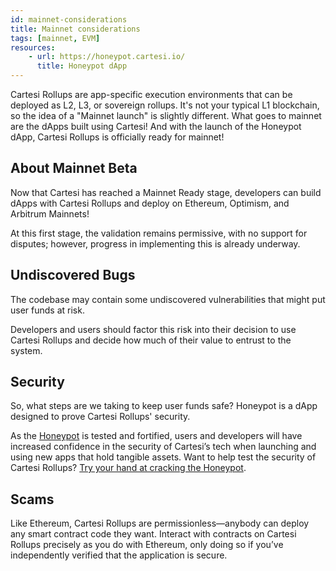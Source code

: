 ```yaml
---
id: mainnet-considerations
title: Mainnet considerations
tags: [mainnet, EVM]
resources:
    - url: https://honeypot.cartesi.io/
      title: Honeypot dApp
---
```


Cartesi Rollups are app-specific execution environments that can be deployed as L2, L3, or sovereign rollups. It's not your typical L1 blockchain, so the idea of a "Mainnet launch" is slightly different. What goes to mainnet are the dApps built using Cartesi! And with the launch of the Honeypot dApp, Cartesi Rollups is officially ready for mainnet!

## About Mainnet Beta

Now that Cartesi has reached a Mainnet Ready stage, developers can build dApps with Cartesi Rollups and deploy on Ethereum, Optimism, and Arbitrum Mainnets!

At this first stage, the validation remains permissive, with no support for disputes; however, progress in implementing this is already underway.

## Undiscovered Bugs

The codebase may contain some undiscovered vulnerabilities that might put user funds at risk.

Developers and users should factor this risk into their decision to use Cartesi Rollups and decide how much of their value to entrust to the system.

## Security
So, what steps are we taking to keep user funds safe? Honeypot is a dApp designed to prove Cartesi Rollups' security.

As the [Honeypot](https://honeypot.cartesi.io/) is tested and fortified, users and developers will have increased confidence in the security of Cartesi’s tech when launching and using new apps that hold tangible assets. Want to help test the security of Cartesi Rollups? [Try your hand at cracking the Honeypot](https://honeypot.cartesi.io/).

## Scams
Like Ethereum, Cartesi Rollups are permissionless—anybody can deploy any smart contract code they want. Interact with contracts on Cartesi Rollups precisely as you do with Ethereum, only doing so if you’ve independently verified that the application is secure.

